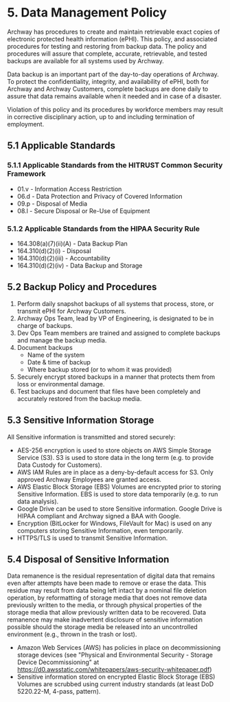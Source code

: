 # 5. Data Management Policy

Archway has procedures to create and maintain retrievable exact copies of electronic protected health information (ePHI). This policy, and associated procedures for testing and restoring from backup data. The policy and procedures will assure that complete, accurate, retrievable, and tested backups are available for all systems used by Archway.

Data backup is an important part of the day-to-day operations of Archway. To protect the confidentiality, integrity, and availability of ePHI, both for Archway and Archway Customers, complete backups are done daily to assure that data remains available when it needed and in case of a disaster.

Violation of this policy and its procedures by workforce members may result in corrective disciplinary action, up to and including termination of employment.

## 5.1 Applicable Standards

### 5.1.1 Applicable Standards from the HITRUST Common Security Framework

* 01.v - Information Access Restriction
* 06.d - Data Protection and Privacy of Covered Information
* 09.p - Disposal of Media
* 08.l - Secure Disposal or Re-Use of Equipment

### 5.1.2 Applicable Standards from the HIPAA Security Rule

* 164.308(a)(7)(ii)(A) - Data Backup Plan
* 164.310(d)(2)(i) - Disposal
* 164.310(d)(2)(iii) - Accountability
* 164.310(d)(2)(iv) - Data Backup and Storage

## 5.2 Backup Policy and Procedures

1. Perform daily snapshot backups of all systems that process, store, or transmit ePHI for Archway Customers.
2. Archway Ops Team, lead by VP of Engineering, is designated to be in charge of backups.
3. Dev Ops Team members are trained and assigned to complete backups and manage the backup media.
4. Document backups
   * Name of the system
   * Date & time of backup
   * Where backup stored (or to whom it was provided)
5. Securely encrypt stored backups in a manner that protects them from loss or environmental damage.
6. Test backups and document that files have been completely and accurately restored from the backup media.

## 5.3 Sensitive Information Storage

All Sensitive information is transmitted and stored securely:

* AES-256 encryption is used to store objects on AWS Simple Storage Service (S3). S3 is used to store data in the long term (e.g. to provide Data Custody for Customers).
* AWS IAM Rules are in place as a deny-by-default access for S3. Only approved Archway Employees are granted access.
* AWS Elastic Block Storage (EBS) Volumes are encrypted prior to storing Sensitive Information. EBS is used to store data temporarily (e.g. to run data analysis).
* Google Drive can be used to store Sensitive information. Google Drive is HIPAA compliant and Archway signed a BAA with Google.
* Encryption (BitLocker for Windows, FileVault for Mac) is used on any computers storing Sensitive Information, even temporarily.
* HTTPS/TLS is used to transmit Sensitive Information.

## 5.4 Disposal of Sensitive Information

Data remanence is the residual representation of digital data that remains even after attempts have been made to remove or erase the data. 
This residue may result from data being left intact by a nominal file deletion operation, by reformatting of storage media that does not remove data previously written to the media, or through physical properties of the storage media that allow previously written data to be recovered. 
Data remanence may make inadvertent disclosure of sensitive information possible should the storage media be released into an uncontrolled environment (e.g., thrown in the trash or lost).

* Amazon Web Services (AWS) has policies in place on decommissioning storage devices (see "Physical and Environmental Security - Storage Device Decommissioning" at https://d0.awsstatic.com/whitepapers/aws-security-whitepaper.pdf)
* Sensitive information stored on encrypted Elastic Block Storage (EBS) Volumes are scrubbed using current industry standards (at least DoD 5220.22-M, 4-pass, pattern).

